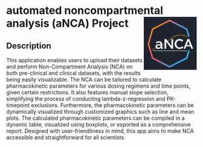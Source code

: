 
# automated noncompartmental analysis (aNCA) Project <img src="inst/shiny/www/images/aNCA_logo.png" align="right" width=140 height=140 alt="icon" />

<!-- badges:

[![CRAN](https://www.r-pkg.org/badges/version/shiny)](https://CRAN.R-project.org/package=shiny)
[![R build status](https://github.com/rstudio/shiny/actions/workflows/R-CMD-check.yaml/badge.svg)](https://github.com/rstudio/shiny/actions)
[![RStudio community](https://img.shields.io/badge/community-shiny-blue?style=social&logo=rstudio&logoColor=75AADB)](https://forum.posit.co/new-topic?category=shiny&tags=shiny)

-->


## Description

This application enables users to upload their datasets and perform Non-Compartment Analysis (NCA) on both pre-clinical and clinical datasets, with the results being easily visualizable. The NCA
can be tailored to calculate pharmacokinetic parameters for various dosing regimens and time points, given certain restrictions. It also features manual slope selection, simplifying the process of conducting lambda-z-regression and PK-timepoint exclusions.
Furthermore, the pharmacokinetic parameters can be dynamically visualized through customized graphics such as line and mean plots. The calculated pharmacokinetic parameters can be compiled in a dynamic table, visualized using boxplots, or exported as a comprehensive report.
Designed with user-friendliness in mind, this app aims to make NCA accessible and straightforward for all scientists.

<!--
## Contribute as developer

To ensure a clean and informative git version history, please adhere to the [guidelines](man/GUIDELINES.md) of our git workflow. You can find further information on possible ways to use gits full power on our homemade [cheatsheet](man/GIT-CHEATSHEET.md).

-->

<!-- 

## Getting started

You may have realised this template... doesn't contain an app template. That is 
due to the different tools available, and knowledge that there is a lot of 
diversity in how people make shiny apps.

We have though applied a RocheMeta file (see `project_metadata.yaml`), which will 
be used to index your app against our database of apps and packages. Please do 
look at that file and fill in the fields.

### Shiny frameworks

The easiest way to get started is via the very simple shiny app built into Rstudio. 
To start that, click new in Rstudio, and select `Shiny Web App`.

If your app is likely to grow - it is strongly recommended to look at Shiny 
Modules. 

There are two common frameworks for structuring a more advanced app. The 
more familiar would be [`golem`]() which structures a shiny app around the ideas
that inform an R package. 
[`rhino`](https://appsilon.github.io/rhino/) introduces concepts that might be 
new to many R developers, but can be 
seen as the 'most robust, but also more intensive' way to construct an app.

### Shiny tools at Roche

The following R packages exist to help you develop your shiny apps.

* RocheLogin: This R package can help you add Roche google authentication to your app
* RocheData: Do not bundle patient data into your apps - RocheData makes it easy to query Roche databases.
* ShinyCohortBuilder: Powerful tools to build filter panels that work across relational tables
* RocheDeploy: This package is optimized to push apps to the Apollo Connect server

## Sharing your work

A `project_metadata.yaml` file has been added by default to your repo to index your 
project and find it through RocheMeta REST API (https://connect.apollo.roche.com/RocheMetaAPI/). 
You can visit [`RocheMeta documentation`](https://go.roche.com/RocheMeta) to learn how to fill correctly the file. 

Some basic tags (`R`, `Shiny`) have been added as default to your `project_metadata.yaml` and the 
lifecycle stages have been set to `experimental` and `active development`. 

Tags help to find easily your project through an API. Tag your project with more tags! If you are not sure which other tags to use () you can use `RocheMeta::suggest_tags()` function.

## License

The shiny package as a whole is licensed under the GPLv3. See the [LICENSE](LICENSE) file for more details.

## R version support

This Shiny application is supported on the latest release version of R, as well as the previous four minor release versions of R. For example, if the latest release R version is 4.1, then that version is supported, as well as 4.0, 3.6, 3.5, and 3.4.

-->
